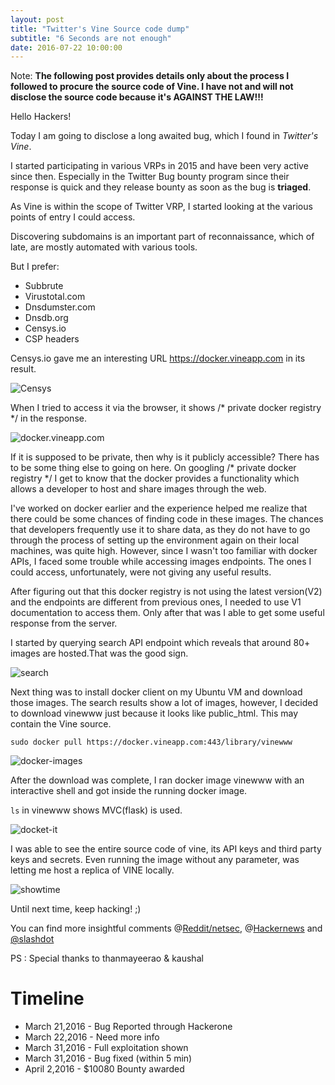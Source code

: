 ```yaml
---
layout: post
title: "Twitter's Vine Source code dump"
subtitle: "6 Seconds are not enough"
date: 2016-07-22 10:00:00
---
```


Note: **The following post provides details only about the process I followed to procure the source code of Vine. I have not and will not disclose the source code because it's AGAINST THE LAW!!!**

Hello Hackers!

Today I am going to disclose a long awaited bug, which I found in *Twitter's Vine*.

I started participating in various VRPs in 2015 and have been very active since then. Especially in the Twitter Bug bounty program since their response is quick and they release bounty as soon as the bug is __triaged__.

As Vine is within the scope of Twitter VRP, I started looking at the various points of entry I could access.

Discovering subdomains is an important part of reconnaissance, which of late, are mostly automated with various tools.

But I prefer:

 - Subbrute
 - Virustotal.com
 - Dnsdumster.com
 - Dnsdb.org
 - Censys.io
 - CSP headers

Censys.io gave me an interesting URL https://docker.vineapp.com in its result.

![Censys](https://i.imgur.com/TqYfrj7.png)

When I tried to access it via the browser, it shows /* private docker registry */ in the response.

![docker.vineapp.com](https://i.imgur.com/tzqQULl.png)

If it is supposed to be private, then why is it publicly accessible? There has to be some thing else to going on here. On googling /* private docker registry */ I get to know that the docker provides a functionality which allows a developer to host and share images through the web.

I've worked on docker earlier and the experience helped me realize that there could be some chances of finding code in these images. The chances that developers frequently use it to share data, as they do not have to go through the process of setting up the environment again on their local machines, was quite high. However, since I wasn't too familiar with docker APIs, I faced some trouble while accessing images endpoints. The ones I could access, unfortunately, were not giving any useful results.

After figuring out that this docker registry is not using the latest version(V2) and the endpoints are different from previous ones, I needed to use V1 documentation to access them. Only after that was I able to get some useful response from the server.

I started by querying search API endpoint which reveals that around 80+ images are hosted.That was the good sign.

![search](https://i.imgur.com/QS9FUDs.png)

Next thing was to install docker client on my Ubuntu VM and download those images. The search results show a lot of images, however, I decided to download vinewww just because it looks like public_html. This may contain the Vine source.

	sudo docker pull https://docker.vineapp.com:443/library/vinewww

![docker-images](https://i.imgur.com/AcoA7y7.png)

After the download was complete, I ran docker image vinewww with an interactive shell and got inside the running docker image.

`ls` in vinewww shows MVC(flask) is used.

![docket-it](https://i.imgur.com/TykNTsl.png) 

I was able to see the entire source code of vine, its API keys and third party keys and secrets. Even running the image without any parameter, was letting me host a replica of VINE locally.

![showtime](https://i.imgur.com/qqAsoI2.png)


Until next time, keep hacking! ;)

You can find more insightful comments  @[Reddit/netsec](https://www.reddit.com/r/netsec/comments/4u3m8s/twitters_vine_source_code_disclosure_bug/), @[Hackernews](https://news.ycombinator.com/item?id=12147831) and [@slashdot](https://news.slashdot.org/story/16/07/25/2249239/vines-source-code-was-accidentally-made-public-for-five-minutes)

PS : Special thanks to thanmayeerao & kaushal

Timeline
=====
 - March 21,2016 - Bug Reported through Hackerone
 - March 22,2016 - Need more info
 - March 31,2016 - Full exploitation shown
 - March 31,2016 - Bug fixed (within 5 min)
 - April 2,2016  - $10080 Bounty awarded 




